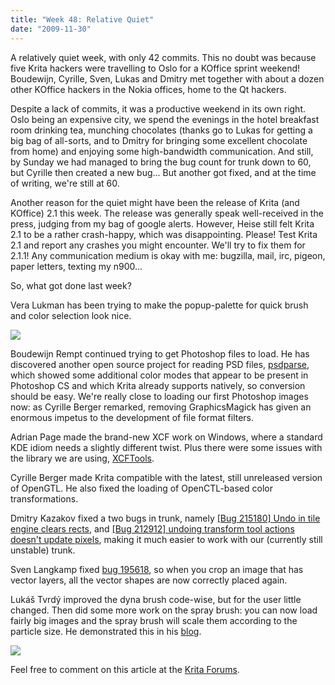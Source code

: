 ```yaml
---
title: "Week 48: Relative Quiet"
date: "2009-11-30"
---
```


A relatively quiet week, with only 42 commits. This no doubt was because five Krita hackers were travelling to Oslo for a KOffice sprint weekend! Boudewijn, Cyrille, Sven, Lukas and Dmitry met together with about a dozen other KOffice hackers in the Nokia offices, home to the Qt hackers.

Despite a lack of commits, it was a productive weekend in its own right. Oslo being an expensive city, we spend the evenings in the hotel breakfast room drinking tea, munching chocolates (thanks go to Lukas for getting a big bag of all-sorts, and to Dmitry for bringing some excellent chocolate from home) and enjoying some high-bandwidth communication. And still, by Sunday we had managed to bring the bug count for trunk down to 60, but Cyrille then created a new bug... But another got fixed, and at the time of writing, we're still at 60.

Another reason for the quiet might have been the release of Krita (and KOffice) 2.1 this week. The release was generally speak well-received in the press, judging from my bag of google alerts. However, Heise still felt Krita 2.1 to be a rather crash-happy, which was disappointing. Please! Test Krita 2.1 and report any crashes you might encounter. We'll try to fix them for 2.1.1! Any communication medium is okay with me: bugzilla, mail, irc, pigeon, paper letters, texting my n900...

So, what got done last week?

Vera Lukman has been trying to make the popup-palette for quick brush and color selection look nice.  

![](http://krita2d.org/images/stories/krita-feature-images/popup_palette.png)  

Boudewijn Rempt continued trying to get Photoshop files to load. He has discovered another open source project for reading PSD files, [psdparse](http://www.telegraphics.com.au/svn/psdparse), which showed some additional color modes that appear to be present in Photoshop CS and which Krita already supports natively, so conversion should be easy. We're really close to loading our first Photoshop images now: as Cyrille Berger remarked, removing GraphicsMagick has given an enormous impetus to the development of file format filters.

Adrian Page made the brand-new XCF work on Windows, where a standard KDE idiom needs a slightly different twist. Plus there were some issues with the library we are using, [XCFTools](http://henning.makholm.net/software).

Cyrille Berger made Krita compatible with the latest, still unreleased version of OpenGTL. He also fixed the loading of OpenCTL-based color transformations.

Dmitry Kazakov fixed a two bugs in trunk, namely [\[Bug 215180\] Undo in tile engine clears rects](https://bugs.kde.org/show_bug.cgi?id=215180), and [\[Bug 212912\] undoing transform tool actions doesn't update pixels](https://bugs.kde.org/show_bug.cgi?id=212912), making it much easier to work with our (currently still unstable) trunk.

Sven Langkamp fixed [bug 195618](https://bugs.kde.org/show_bug.cgi?id=195618), so when you crop an image that has vector layers, all the vector shapes are now correctly placed again.

Lukáš Tvrdý improved the dyna brush code-wise, but for the user little changed. Then did some more work on the spray brush: you can now load fairly big images and the spray brush will scale them according to the particle size. He demonstrated this in his [blog](http://lukast.mediablog.sk/log/?p=121).

![](http://krita2d.org/images/stories/krita-feature-images/spray-kde-hackers-planet.jpg)

  

Feel free to comment on this article at the [Krita Forums](http://forum.kde.org/viewtopic.php?f=137&t=84201).
